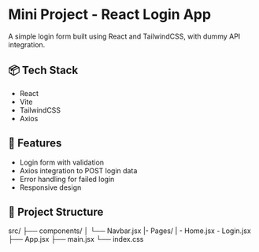 # Mini Project - React Login App

A simple login form built using React and TailwindCSS, with dummy API integration.

## 📦 Tech Stack

- React
- Vite
- TailwindCSS
- Axios

## 🚀 Features

- Login form with validation
- Axios integration to POST login data
- Error handling for failed login
- Responsive design

## 📂 Project Structure
src/
├── components/
│ └── Navbar.jsx
|- Pages/
|  - Home.jsx
    - Login.jsx
├── App.jsx
├── main.jsx
└── index.css

